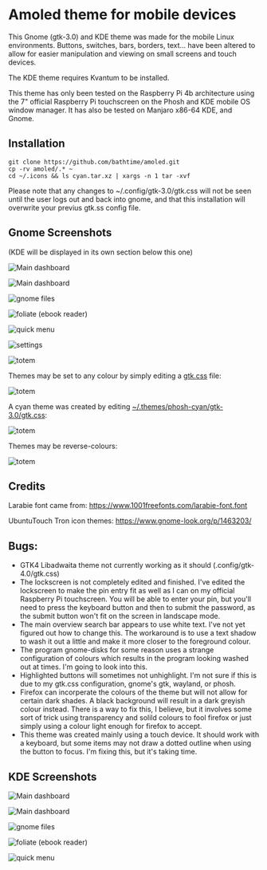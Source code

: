 # Amoled theme for mobile devices

This Gnome (gtk-3.0) and KDE theme was made for the mobile Linux environments. Buttons, switches, bars, borders, text... have been altered to allow for easier manipulation and viewing on small screens and touch devices.

The KDE theme requires Kvantum to be installed.

This theme has only been tested on the Raspberry Pi 4b architecture using the 7" official Raspberry Pi touchscreen on the Phosh and KDE mobile OS window manager. It has also be tested on Manjaro x86-64 KDE, and Gnome.


## Installation

```
git clone https://github.com/bathtime/amoled.git
cp -rv amoled/.* ~
cd ~/.icons && ls cyan.tar.xz | xargs -n 1 tar -xvf
```

Please note that any changes to ~/.config/gtk-3.0/gtk.css will not be seen until the user logs out and back into gnome, and that this installation will overwrite your previus gtk.ss config file.

## Gnome Screenshots
(KDE will be displayed in its own section below this one)

![Main dashboard](/screenshots/overview-clean.png)

![Main dashboard](/screenshots/overview2.png)

![gnome files](/screenshots/files.png)

![foliate (ebook reader)](/screenshots/foliate.png)

![quick menu](/screenshots/quickmenu.png)

![settings](screenshots/settings.png)

![totem](/screenshots/totem.png)

Themes may be set to any colour by simply editing a [gtk.css](.themes/phosh-red/gtk-3.0/gtk.css) file:

![totem](/screenshots/phosh-red.png)

A cyan theme was created by editing [~/.themes/phosh-cyan/gtk-3.0/gtk.css](.themes/phosh-cyan/gtk-3.0/gtk.css):

![totem](/screenshots/cyan.png)


Themes may be reverse-colours:

![totem](/screenshots/blue.png)


## Credits

Larabie font came from: https://www.1001freefonts.com/larabie-font.font

UbuntuTouch Tron icon themes: https://www.gnome-look.org/p/1463203/


## Bugs:

- GTK4 Libadwaita theme not currently working as it should (.config/gtk-4.0/gtk.css)
- The lockscreen is not completely edited and finished. I've edited the lockscreen to make the pin entry fit as well as I can on my official Raspberry Pi touchscreen. You will be able to enter your pin, but you'll need to press the keyboard button and then <ENTER> to submit the password, as the submit button won't fit on the screen in landscape mode.
- The main overview search bar appears to use white text. I've not yet figured out how to change this. The workaround is to use a text shadow to wash it out a little and make it more closer to the foreground colour.
- The program gnome-disks for some reason uses a strange configuration of colours which results in the program looking washed out at times. I'm going to look into this.
- Highlighted buttons will sometimes not unhighlight. I'm not sure if this is due to my gtk.css configuration, gnome's gtk, wayland, or phosh.
- Firefox can incorperate the colours of the theme but will not allow for certain dark shades. A black background will result in a dark greyish colour instead. There is a way to fix this, I believe, but it involves some sort of trick using transparency and solild colours to fool firefox or just simply using a colour light enough for firefox to accept.
- This theme was created mainly using a touch device. It should work with a keyboard, but some items may not draw a dotted outline when using the <TAB> button to focus. I'm fixing this, but it's taking time.


## KDE Screenshots
![Main dashboard](/screenshots/overview-clean.png)

![Main dashboard](/screenshots/overview2.png)

![gnome files](/screenshots/files.png)

![foliate (ebook reader)](/screenshots/foliate.png)

![quick menu](/screenshots/quickmenu.png)
  
  
